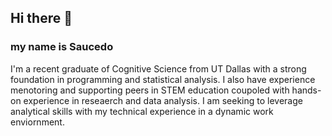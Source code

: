 ## Hi there 👋
### my name is Saucedo

I'm a recent graduate of Cognitive Science from UT Dallas with a strong foundation in programming and statistical analysis. I also have experience menotoring and supporting peers in STEM education coupoled with hands-on experience in reseaerch and data analysis. I am seeking to leverage analytical skills with my technical experience in a dynamic work enviornment.
<!--
 
